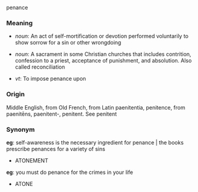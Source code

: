 penance
### Meaning
+ _noun_: An act of self-mortification or devotion performed voluntarily to show sorrow for a sin or other wrongdoing
+ _noun_: A sacrament in some Christian churches that includes contrition, confession to a priest, acceptance of punishment, and absolution. Also called reconciliation

+ _vt_: To impose penance upon

### Origin

Middle English, from Old French, from Latin paenitentia, penitence, from paenitēns, paenitent-, penitent. See penitent

### Synonym

__eg__: self-awareness is the necessary ingredient for penance | the books prescribe penances for a variety of sins

+ ATONEMENT

__eg__: you must do penance for the crimes in your life

+ ATONE


